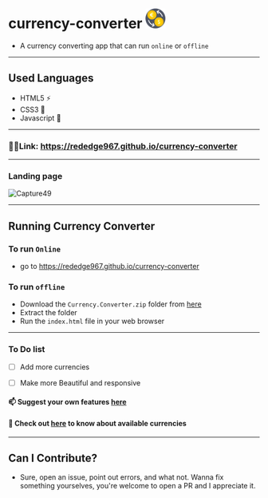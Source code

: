 # currency-converter <img src="image-removebg-preview.png" height="40" width="40" >
- A currency converting app that can run `online` or `offline`
---
## Used Languages
- HTML5 ⚡
- CSS3 🌠
- Javascript 🌟
---
### 🔗🔗Link: https://rededge967.github.io/currency-converter
---
### Landing page
![Capture49](https://user-images.githubusercontent.com/91379432/146636625-f4cee0c7-685f-4b4e-a7fa-3f936ec85429.PNG)

---
## Running Currency Converter
### To run `Online`
- go to https://rededge967.github.io/currency-converter

### To run `offline`
- Download the `Currency.Converter.zip` folder from [here](https://github.com/RedEdge967/currency-converter/releases)
- Extract the folder
- Run the `index.html` file in your web browser
---
### To Do list
- [ ] Add more currencies
- [ ] Make more Beautiful and responsive


#### 📫 Suggest your own features [here](https://github.com/RedEdge967/currency-converter/issues/new)
#### 🤑 Check out [here](https://github.com/RedEdge967/currency-converter/blob/master/available-currencies.md) to know about available currencies
---
## Can I Contribute?
- Sure, open an issue, point out errors, and what not. Wanna fix something yourselves, you're welcome to open a PR and I appreciate it.
